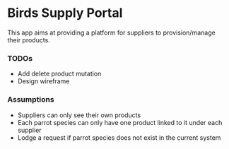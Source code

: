 # Birds Supply Portal

This app aims at providing a platform for suppliers to provision/manage their products.

### TODOs
* Add delete product mutation
* Design wireframe

### Assumptions
* Suppliers can only see their own products
* Each parrot species can only have one product linked to it under each supplier
* Lodge a request if parrot species does not exist in the current system
